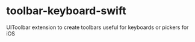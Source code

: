 # toolbar-keyboard-swift
UIToolbar extension to create toolbars useful for keyboards or pickers for iOS
